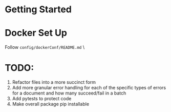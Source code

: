# Getting Started

# Docker Set Up
Follow `config/dockerConf/README.md` \


# TODO:
1. Refactor files into a more succinct form
2. Add more granular error handling for each of the specific types of errors for a document and how many succeed/fail in a batch
3. Add pytests to protect code
4. Make overall package pip installable